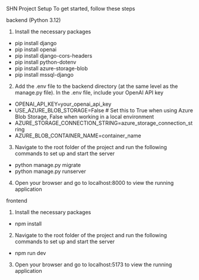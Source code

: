 SHN Project Setup
To get started, follow these steps

backend (Python 3.12)
1. Install the necessary packages
- pip install django
- pip install openai
- pip install django-cors-headers
- pip install python-dotenv
- pip install azure-storage-blob
- pip install mssql-django

2. Add the .env file to the backend directory (at the same level as the manage.py file). In the .env file, include your OpenAI API key
- OPENAI_API_KEY=your_openai_api_key
- USE_AZURE_BLOB_STORAGE=False  # Set this to True when using Azure Blob Storage, False when working in a local environment 
- AZURE_STORAGE_CONNECTION_STRING=azure_storage_connection_string
- AZURE_BLOB_CONTAINER_NAME=container_name

3. Navigate to the root folder of the project and run the following commands to set up and start the server
- python manage.py migrate
- python manage.py runserver

4. Open your browser and go to localhost:8000 to view the running application

frontend
1. Install the necessary packages
- npm install

2. Navigate to the root folder of the project and run the following commands to set up and start the server
- npm run dev

3. Open your browser and go to localhost:5173 to view the running application
